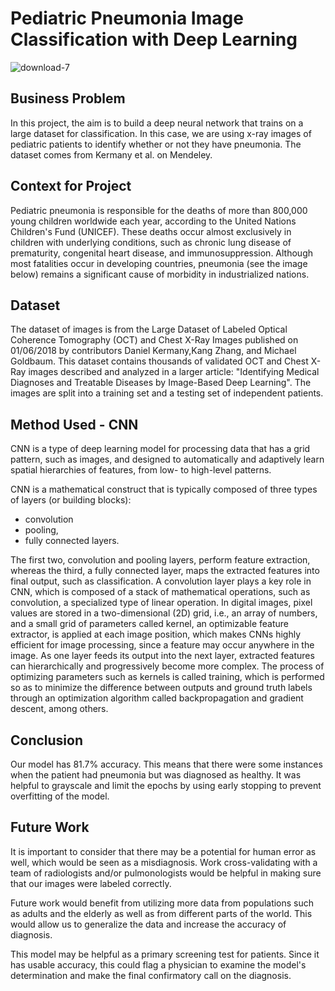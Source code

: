 

# Pediatric Pneumonia Image Classification with Deep Learning
![download-7](https://user-images.githubusercontent.com/74560236/119164663-e393e000-ba19-11eb-9bfe-23d199c1fdf8.png)


## Business Problem

In this project, the aim is to build a deep neural network that trains on a large dataset for classification. In this case, we are using x-ray images of pediatric patients to identify whether or not they have pneumonia. The dataset comes from Kermany et al. on Mendeley.

## Context for Project

Pediatric pneumonia is responsible for the deaths of more than 800,000 young children worldwide each year, according to the United Nations Children's Fund (UNICEF).  These deaths occur almost exclusively in children with underlying conditions, such as chronic lung disease of prematurity, congenital heart disease, and immunosuppression. Although most fatalities occur in developing countries, pneumonia (see the image below) remains a significant cause of morbidity in industrialized nations.

## Dataset

The dataset of images is from the Large Dataset of Labeled Optical Coherence Tomography (OCT) and Chest X-Ray Images published on 01/06/2018 by contributors Daniel Kermany,Kang Zhang, and Michael Goldbaum. This dataset contains thousands of validated OCT and Chest X-Ray images  described and analyzed in a larger article: "Identifying Medical Diagnoses and Treatable Diseases by Image-Based Deep Learning". The images are split into a training set and a testing set of independent patients.

## Method Used - CNN

CNN is a type of deep learning model for processing data that has a grid pattern, such as images, and designed to automatically and adaptively learn spatial hierarchies of features, from low- to high-level patterns. 

CNN is a mathematical construct that is typically composed of three types of layers (or building blocks): 
- convolution
- pooling,
- fully connected layers. 

The first two, convolution and pooling layers, perform feature extraction, whereas the third, a fully connected layer, maps the extracted features into final output, such as classification. A convolution layer plays a key role in CNN, which is composed of a stack of mathematical operations, such as convolution, a specialized type of linear operation. In digital images, pixel values are stored in a two-dimensional (2D) grid, i.e., an array of numbers, and a small grid of parameters called kernel, an optimizable feature extractor, is applied at each image position, which makes CNNs highly efficient for image processing, since a feature may occur anywhere in the image. As one layer feeds its output into the next layer, extracted features can hierarchically and progressively become more complex. The process of optimizing parameters such as kernels is called training, which is performed so as to minimize the difference between outputs and ground truth labels through an optimization algorithm called backpropagation and gradient descent, among others.

## Conclusion

Our model has 81.7% accuracy. This means that there were some instances when the patient had pneumonia but was diagnosed as healthy. It was helpful to grayscale and limit the epochs by using early stopping to prevent overfitting of the model.

## Future Work

It is important to consider that there may be a potential for human error as well, which would be seen as a misdiagnosis. Work cross-validating with a team of radiologists and/or pulmonologists would be helpful in making sure that our images were labeled correctly.

Future work would benefit from utilizing more data from populations such as adults and the elderly as well as from different parts of the world. This would allow us to generalize the data and increase the accuracy of diagnosis.

This model may be helpful as a primary screening test for patients. Since it has usable accuracy, this could flag a physician to examine the model's determination and make the final confirmatory call on the diagnosis.
